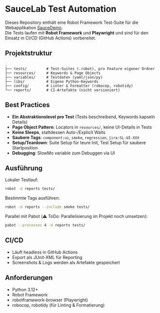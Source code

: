 # SauceLab Test Automation

Dieses Repository enthält eine Robot Framework Test-Suite für die Webapplikation [SauceDemo](https://www.saucedemo.com).  
Die Tests laufen mit **Robot Framework** und **Playwright** und sind für den Einsatz in CI/CD (GitHub Actions) vorbereitet.

## Projektstruktur
```
.
├── tests/         # Test-Suites (.robot), pro Feature eigener Ordner
├── resources/     # Keywords & Page Objects
├── variables/     # Testdaten (yaml/json/py)
├── libs/          # Eigene Python-Keywords
├── config/        # Linter & Formatter (robocop, robotidy)
└── reports/       # CI-Artefakte (nicht versioniert)
```

## Best Practices
- **Ein Abstraktionslevel pro Test** (Tests beschreibend, Keywords kapseln Details)  
- **Page Object Pattern**: Locators in `resources/`, keine UI-Details in Tests  
- **Keine Sleeps**, stattdessen Auto-/Explicit Waits  
- **Saubere Tags**: `component:ui`, `smoke`, `regression`, `jira:SL-UI-XXX`  
- **Setup/Teardown**: Suite Setup für teure Init, Test Setup für saubere Startposition
- **Debugging**: SlowMo variable zum Debuggen via UI

## Ausführung
Lokaler Testlauf:
```bash
robot -d reports tests/
```

Bestimmte Tags ausführen:
```bash
robot -d reports --include smoke tests/
```

Parallel mit Pabot (⚠️ ToDo: Parallelisierung im Projekt noch umsetzen):
```bash
pabot --processes 4 -d reports tests/
```

## CI/CD
- Läuft headless in GitHub Actions  
- Export als JUnit-XML für Reporting  
- Screenshots & Logs werden als Artefakte gespeichert  

## Anforderungen
- Python 3.12+
- Robot Framework
- robotframework-browser (Playwright)
- robocop, robotidy (für Linting & Formatierung)


